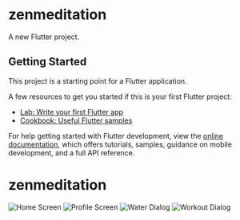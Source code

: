 # zenmeditation

A new Flutter project.

## Getting Started

This project is a starting point for a Flutter application.

A few resources to get you started if this is your first Flutter project:

- [Lab: Write your first Flutter app](https://docs.flutter.dev/get-started/codelab)
- [Cookbook: Useful Flutter samples](https://docs.flutter.dev/cookbook)

For help getting started with Flutter development, view the
[online documentation](https://docs.flutter.dev/), which offers tutorials,
samples, guidance on mobile development, and a full API reference.

# zenmeditation
![Home Screen](screenshots/flutter_01.png)
![Profile Screen](screenshots/flutter_02.png)
![Water Dialog](screenshots/flutter_03.png)
![Workout Dialog](screenshots/flutter_04.png)